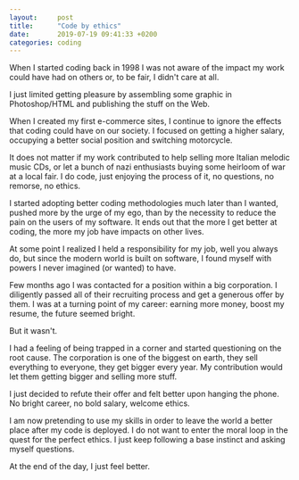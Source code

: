```yaml
---
layout:     post
title:      "Code by ethics"
date:       2019-07-19 09:41:33 +0200
categories: coding
---
```


When I started coding back in 1998 I was not aware of the impact my work could have had on others or, to be fair, I didn't care at all.

I just limited getting pleasure by assembling some graphic in Photoshop/HTML and publishing the stuff on the Web.

When I created my first e-commerce sites, I continue to ignore the effects that coding could have on our society. I focused on getting a higher salary, occupying a better social position and switching motorcycle.

It does not matter if my work contributed to help selling more Italian melodic music CDs, or let a bunch of nazi enthusiasts buying some heirloom of war at a local fair. I do code, just enjoying the process of it, no questions, no remorse, no ethics.

I started adopting better coding methodologies much later than I wanted, pushed more by the urge of my ego, than by the necessity to reduce the pain on the users of my software. It ends out that the more I get better at coding, the more my job have impacts on other lives.

At some point I realized I held a responsibility for my job, well you always do, but since the modern world is built on software, I found myself with powers I never imagined (or wanted) to have.

Few months ago I was contacted for a position within a big corporation. I diligently passed all of their recruiting process and get a generous offer by them. I was at a turning point of my career: earning more money, boost my resume, the future seemed bright.

But it wasn't.

I had a feeling of being trapped in a corner and started questioning on the root cause. The corporation is one of the biggest on earth, they sell everything to everyone, they get bigger every year. My contribution would let them getting bigger and selling more stuff.

I just decided to refute their offer and felt better upon hanging the phone. No bright career, no bold salary, welcome ethics. 

I am now pretending to use my skills in order to leave the world a better place after my code is deployed. I do not want to enter the moral loop in the quest for the perfect ethics. I just keep following a base instinct and asking myself questions.

At the end of the day, I just feel better.
